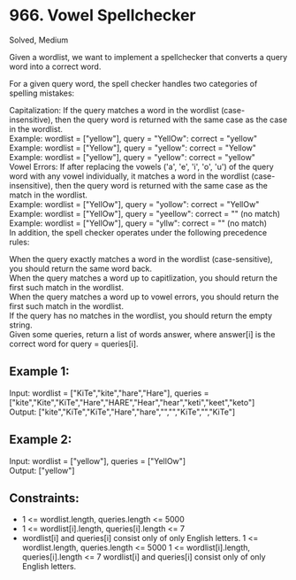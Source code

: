 # 966. Vowel Spellchecker
Solved, Medium

Given a wordlist, we want to implement a spellchecker that converts a query word into a correct word.  

For a given query word, the spell checker handles two categories of spelling mistakes:  

Capitalization: If the query matches a word in the wordlist (case-insensitive), then the query word is returned with the same case as the case in the wordlist.  
Example: wordlist = ["yellow"], query = "YellOw": correct = "yellow"  
Example: wordlist = ["Yellow"], query = "yellow": correct = "Yellow"  
Example: wordlist = ["yellow"], query = "yellow": correct = "yellow"  
Vowel Errors: If after replacing the vowels ('a', 'e', 'i', 'o', 'u') of the query word with any vowel individually, 
it matches a word in the wordlist (case-insensitive), then the query word is returned with the same case as the match in the wordlist.  
Example: wordlist = ["YellOw"], query = "yollow": correct = "YellOw"   
Example: wordlist = ["YellOw"], query = "yeellow": correct = "" (no match)  
Example: wordlist = ["YellOw"], query = "yllw": correct = "" (no match)  
In addition, the spell checker operates under the following precedence rules:  

When the query exactly matches a word in the wordlist (case-sensitive), you should return the same word back.  
When the query matches a word up to capitlization, you should return the first such match in the wordlist.  
When the query matches a word up to vowel errors, you should return the first such match in the wordlist.  
If the query has no matches in the wordlist, you should return the empty string.  
Given some queries, return a list of words answer, where answer[i] is the correct word for query = queries[i].   

 

Example 1:
---
Input: wordlist = ["KiTe","kite","hare","Hare"], queries = ["kite","Kite","KiTe","Hare","HARE","Hear","hear","keti","keet","keto"]  
Output: ["kite","KiTe","KiTe","Hare","hare","","","KiTe","","KiTe"]  

Example 2:
---
Input: wordlist = ["yellow"], queries = ["YellOw"]  
Output: ["yellow"]  
 

Constraints:
---
- 1 <= wordlist.length, queries.length <= 5000
- 1 <= wordlist[i].length, queries[i].length <= 7
- wordlist[i] and queries[i] consist only of only English letters.
1 <= wordlist.length, queries.length <= 5000
1 <= wordlist[i].length, queries[i].length <= 7
wordlist[i] and queries[i] consist only of only English letters.
